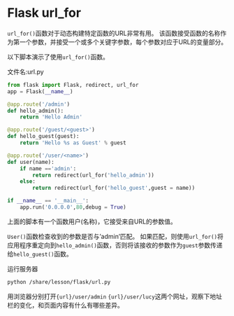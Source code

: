 # Flask url_for

`url_for()`函数对于动态构建特定函数的URL非常有用。 该函数接受函数的名称作为第一个参数，并接受一个或多个关键字参数，每个参数对应于URL的变量部分。

以下脚本演示了使用`url_for()`函数。

文件名:url.py

```python
from flask import Flask, redirect, url_for
app = Flask(__name__)

@app.route('/admin')
def hello_admin():
    return 'Hello Admin'

@app.route('/guest/<guest>')
def hello_guest(guest):
    return 'Hello %s as Guest' % guest

@app.route('/user/<name>')
def user(name):
    if name =='admin':
        return redirect(url_for('hello_admin'))
    else:
        return redirect(url_for('hello_guest',guest = name))

if __name__ == '__main__':
    app.run('0.0.0.0',80,debug = True)
```

上面的脚本有一个函数用户(名称)，它接受来自URL的参数值。

`User()`函数检查收到的参数是否与’admin’匹配。 如果匹配，则使用`url_for()`将应用程序重定向到`hello_admin()`函数，否则将该接收的参数作为`guest`参数传递给`hello_guest()`函数。

运行服务器

```bash
python /share/lesson/flask/url.py
```

用浏览器分别打开`{url}/user/admin` `{url}/user/lucy`这两个网址，观察下地址栏的变化，和页面内容有什么有哪些差异。